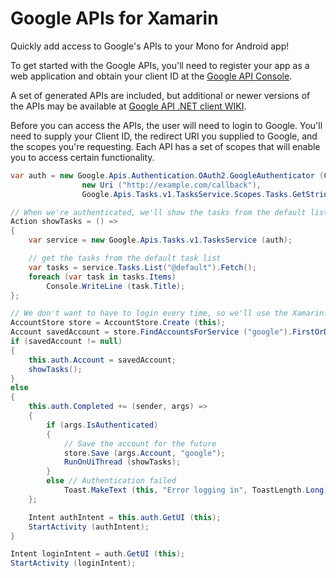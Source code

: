 # Google APIs for Xamarin

Quickly add access to Google's APIs to your Mono for Android app!

To get started with the Google APIs, you'll need to register your app
as a web application and obtain your client ID at the
[Google API Console](https://code.google.com/apis/console/).

A set of generated APIs are included, but additional or newer versions
of the APIs may be available at
[Google API .NET client WIKI](http://code.google.com/p/google-api-dotnet-client/wiki/APIs).

Before you can access the APIs, the user will need to login to Google.
You'll need to supply your Client ID, the redirect URI you supplied to Google, and
the scopes you're requesting. Each API has a set of scopes that will enable you to
access certain functionality.

```csharp
var auth = new Google.Apis.Authentication.OAuth2.GoogleAuthenticator (ClientID,
				new Uri ("http://example.com/callback"),
				Google.Apis.Tasks.v1.TasksService.Scopes.Tasks.GetStringValue());

// When we're authenticated, we'll show the tasks from the default list
Action showTasks = () =>
{
	var service = new Google.Apis.Tasks.v1.TasksService (auth);

	// get the tasks from the default task list
	var tasks = service.Tasks.List("@default").Fetch();
	foreach (var task in tasks.Items)
		Console.WriteLine (task.Title);
};

// We don't want to have to login every time, so we'll use the Xamarin.Auth AccountStore
AccountStore store = AccountStore.Create (this);
Account savedAccount = store.FindAccountsForService ("google").FirstOrDefault();
if (savedAccount != null)
{
	this.auth.Account = savedAccount;
	showTasks();
}
else
{
	this.auth.Completed += (sender, args) =>
	{
		if (args.IsAuthenticated)
		{
			// Save the account for the future
			store.Save (args.Account, "google");
			RunOnUiThread (showTasks);
		}
		else // Authentication failed
			Toast.MakeText (this, "Error logging in", ToastLength.Long).Show();
	};

	Intent authIntent = this.auth.GetUI (this);
	StartActivity (authIntent);
}

Intent loginIntent = auth.GetUI (this);
StartActivity (loginIntent);
```
